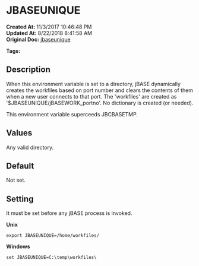 # JBASEUNIQUE

**Created At:** 11/3/2017 10:46:48 PM  
**Updated At:** 8/22/2018 8:41:58 AM  
**Original Doc:** [jbaseunique](https://docs.jbase.com/41717-environment-variables/jbaseunique)  

**Tags:**
<badge text='workfiles' vertical='middle' />
<badge text='environment variables' vertical='middle' />

## Description

When this environment variable is set to a directory, jBASE dynamically creates the workfiles based on port number and clears the contents of them when a new user connects to that port. The 'workfiles' are created as '$JBASEUNIQUE/jBASEWORK\_portno'. No dictionary is created (or needed).

This environment variable superceeds JBCBASETMP.

## Values

Any valid directory.



## Default

Not set.



## Setting

It must be set before any jBASE process is invoked.

**Unix**

```
export JBASEUNIQUE=/home/workfiles/
```



**Windows**

```
set JBASEUNIQUE=C:\temp\workfiles\
```
